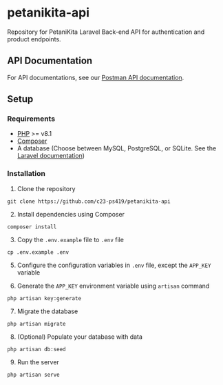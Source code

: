 # petanikita-api

Repository for PetaniKita Laravel Back-end API for authentication and product endpoints.

## API Documentation

For API documentations, see our [Postman API documentation](https://www.postman.com/petanikita/workspace/petanikita-workspace).

## Setup

### Requirements

- [PHP](https://www.php.net/manual/en/install.php) >= v8.1
- [Composer](https://getcomposer.org)
- A database (Choose between MySQL, PostgreSQL, or SQLite. See
  the [Laravel documentation](https://laravel.com/docs/10.x/database))

### Installation

1. Clone the repository

```shell
git clone https://github.com/c23-ps419/petanikita-api
```

2. Install dependencies using Composer

```shell
composer install
```

3. Copy the `.env.example` file to `.env` file

```shell
cp .env.example .env
```

5. Configure the configuration variables in `.env` file, except the `APP_KEY` variable

6. Generate the `APP_KEY` environment variable using `artisan` command

```shell
php artisan key:generate
```

7. Migrate the database

```shell
php artisan migrate
```

8. (Optional) Populate your database with data

```shell
php artisan db:seed
```

9. Run the server

```shell
php artisan serve
```
